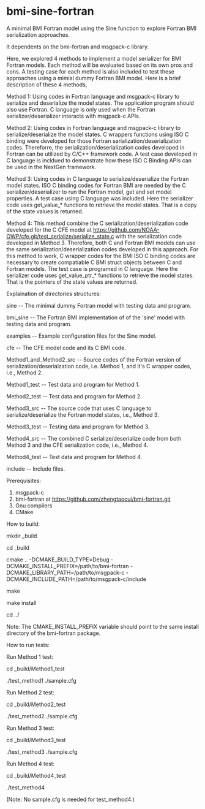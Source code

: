 # bmi-sine-fortran
A minimal BMI Fortran model using the Sine function to explore Fortran BMI serialization approaches.

It dependents on the bmi-fortran and msgpack-c library.

Here, we explored 4 methods to implement a model serializer for BMI Fortran models. Each method will be evaluated based on its own pros and cons. A testing case for each method is also included to test these approaches using a mimial dummy Fortran BMI model. Here is a brief description of these 4 methods,

Method 1: Using codes in Fortran language and msgpack-c library to serialize and deserialize the model states. The application program should also use Fortran. C language is only used when the Fortran serializer/deserializer interacts with msgpack-c APIs.

Method 2: Using codes in Fortran language and msgpack-c library to serialize/deserialize the model states. C wrappers functions using ISO C binding were developed for those Fortran serialization/deserialization codes. Thereforre, the serialization/deserialization codes developed in Fortran can be utilized by C/C++ framework code. A test case developed in C language is incldued to demonstrate how these ISO C Binding APIs can be used in the NextGen framework.

Method 3: Using codes in C language to serialize/deserialize the Fortran model states. ISO C binding codes for Fortran BMI are needed by the C serializer/deserializer to run the Fortran model, get and set model properties. A test case using C language was included. Here the serializer code uses get_value_* functions to retrieve the model states. That is a copy of the state values is returned.

Method 4: This method combine the C serialization/deserialization code developed for the C CFE model at https://github.com/NOAA-OWP/cfe.git/test_serialize/serialize_state.c with the serialization code developed in Method 3. Therefore, both C and Fortran BMI models can use the same serialization/deserialization codes developed in this approach. For this method to work, C wrapper codes for the BMI ISO C binding codes are necessary to create compatiable C BMI struct objects between C and Fortran models. The test case is programed in C language. Here the serializer code uses get_value_ptr_* functions to retrieve the model states. That is the pointers of the state values are returned.

Explaination of directories structures:

sine -- The minimal dummy Fortran model with testing data and program.

bmi_sine -- The Fortran BMI implementation of of the 'sine' model with testing data and program.

examples -- Example configuration files for the Sine model.

cfe -- The CFE model code and its C BMI code. 

Method1_and_Method2_src -- Source codes of the Fortran version of serialization/deserialzation code, i.e. Method 1, and it's C wrapper codes, i.e., Method 2.

Method1_test -- Test data and program for Method 1.

Method2_test -- Test data and program for Method 2.

Method3_src -- The source code that uses C language to serialize/deserialize the Fortran model states, i.e., Method 3.

Method3_test -- Testing data and program for Method 3.

Method4_src -- The combined C serialize/deserialize code from both Method 3 and  the CFE serialization code, i.e., Method 4.

Method4_test -- Test data and program for Method 4.

include -- Include files.

Prerequisites:

1) msgpack-c
3) bmi-fortran at https://github.com/zhengtaocui/bmi-fortran.git
4) Gnu compilers 
5) CMake

How to build:

mkdir _build

cd _build

cmake .. -DCMAKE_BUILD_TYPE=Debug -DCMAKE_INSTALL_PREFIX=/path/to/bmi-fortran -DCMAKE_LIBRARY_PATH=/path/to/msgpack-c  -DCMAKE_INCLUDE_PATH=/path/to/msgpack-c/include

make

make install

cd ../

Note: The CMAKE_INSTALL_PREFIX variable should point to the same install directory of the bmi-fortran package.

How to run tests:

Run Method 1 test:

  cd _build/Method1_test
  
  ./test_method1 ./sample.cfg

Run Method 2 test:

  cd _build/Method2_test
  
  ./test_method2 ./sample.cfg

Run Method 3 test:

  cd _build/Method3_test
  
  ./test_method3 ./sample.cfg

Run Method 4 test:

  cd _build/Method4_test
  
  ./test_method4

(Note: No sample.cfg is needed for test_method4.)
